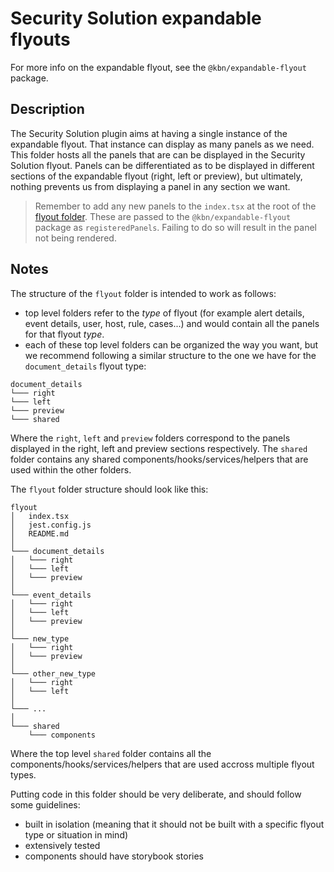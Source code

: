 # Security Solution expandable flyouts

For more info on the expandable flyout, see the `@kbn/expandable-flyout` package.

## Description

The Security Solution plugin aims at having a single instance of the expandable flyout. That instance can display as many panels as we need. This folder hosts all the panels that are can be displayed in the Security Solution flyout. Panels can be differentiated as to be displayed in different sections of the expandable flyout (right, left or preview), but ultimately, nothing prevents us from displaying a panel in any section we want.

> Remember to add any new panels to the `index.tsx` at the root of the [flyout folder](https://github.com/elastic/kibana/tree/main/x-pack/plugins/security_solution/public/flyout). These are passed to the `@kbn/expandable-flyout` package as `registeredPanels`. Failing to do so will result in the panel not being rendered.

## Notes

The structure of the `flyout` folder is intended to work as follows:
- top level folders refer to the _type_ of flyout (for example alert details, event details, user, host, rule, cases...) and would contain all the panels for that flyout _type_.
- each of these top level folders can be organized the way you want, but we recommend following a similar structure to the one we have for the `document_details` flyout type:
```
document_details
└─── right
└─── left
└─── preview
└─── shared
```
Where the `right`, `left` and `preview` folders correspond to the panels displayed in the right, left and preview sections respectively. The `shared` folder contains any shared components/hooks/services/helpers that are used within the other folders. 

The `flyout` folder structure should look like this:
```
flyout
│   index.tsx
│   jest.config.js
│   README.md    
│
└─── document_details
│   └─── right
│   └─── left
│   └─── preview
│
└─── event_details
│   └─── right
│   └─── left
│   └─── preview
│
└─── new_type
│   └─── right
│   └─── preview
│
└─── other_new_type
│   └─── right
│   └─── left
│
└─── ...
│
└─── shared
    └─── components
```

Where the top level `shared` folder contains all the components/hooks/services/helpers that are used accross multiple flyout types.

Putting code in this folder should be very deliberate, and should follow some guidelines:
- built in isolation (meaning that it should not be built with a specific flyout type or situation in mind)
- extensively tested
- components should have storybook stories
